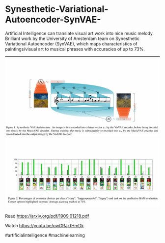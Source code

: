 # Synesthetic-Variational-Autoencoder-SynVAE-

Artificial Intelligence can translate visual art work into nice music melody.
Brilliant work by the University of Amsterdam team on Synesthetic Variational Autoencoder (SynVAE), which maps characteristics of paintings/visual art to musical phrases with accuracies of up to 73%.

![](1.jpg)
![](2.jpg)

Read https://arxiv.org/pdf/1909.01218.pdf

Watch https://youtu.be/owGRJktHmDk

#artificialintelligence #machinelearning
